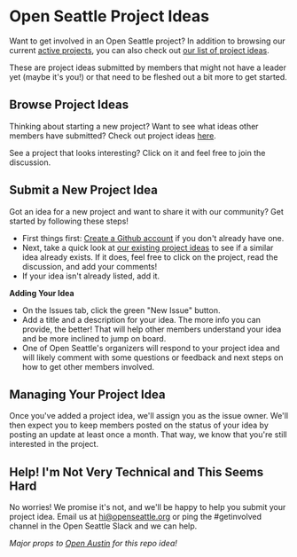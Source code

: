 # Open Seattle Project Ideas 
Want to get involved in an Open Seattle project? In addition to browsing our current [active projects](https://github.com/openseattle), you can also check out [our list of project ideas](https://github.com/openseattle/project-ideas/issues). 

These are project ideas submitted by members that might not have a leader yet (maybe it's you!) or that need to be fleshed out a bit more to get started. 

## Browse Project Ideas 
Thinking about starting a new project? Want to see what ideas other members have submitted? Check out project ideas [here](https://github.com/openseattle/project-ideas/issues).

See a project that looks interesting? Click on it and feel free to join the discussion. 

## Submit a New Project Idea
Got an idea for a new project and want to share it with our community? Get started by following these steps!

- First things first: [Create a Github account](https://github.com/join) if you don't already have one.
- Next, take a quick look at [our existing project ideas](https://github.com/openseattle/project-ideas/issues) to see if a similar idea already exists. If it does, feel free to click on the project, read the discussion, and add your comments!
- If your idea isn't already listed, add it. 

**Adding Your Idea**

- On the Issues tab, click the green "New Issue" button. 
- Add a title and a description for your idea. The more info you can provide, the better! That will help other members understand your idea and be more inclined to jump on board. 
- One of Open Seattle's organizers will respond to your project idea and will likely comment with some questions or feedback and next steps on how to get other members involved. 

## Managing Your Project Idea
Once you've added a project idea, we'll assign you as the issue owner. We'll then expect you to keep members posted on the status of your idea by posting an update at least once a month. That way, we know that you're still interested in the project.  

## Help! I'm Not Very Technical and This Seems Hard 
No worries! We promise it's not, and we'll be happy to help you submit your project idea. Email us at hi@openseattle.org or ping the #getinvolved channel in the Open Seattle Slack and we can help.  

*Major props to [Open Austin](https://github.com/open-austin) for this repo idea!*






